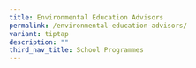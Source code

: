 ```yaml
---
title: Environmental Education Advisors
permalink: /environmental-education-advisors/
variant: tiptap
description: ""
third_nav_title: School Programmes
---
```

